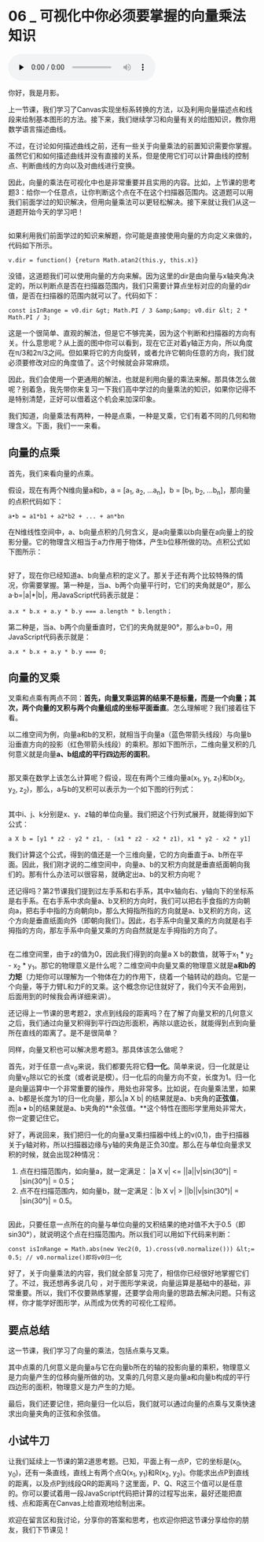 # 06 _  可视化中你必须要掌握的向量乘法知识

<audio id="audio" title="06 |  可视化中你必须要掌握的向量乘法知识" controls="" preload="none"><source id="mp3" src="https://static001.geekbang.org/resource/audio/f3/54/f33ea06925ab306654336497a499bb54.mp3"></audio>

你好，我是月影。

上一节课，我们学习了Canvas实现坐标系转换的方法，以及利用向量描述点和线段来绘制基本图形的方法。接下来，我们继续学习和向量有关的绘图知识，教你用数学语言描述曲线。

不过，在讨论如何描述曲线之前，还有一些关于向量乘法的前置知识需要你掌握。虽然它们和如何描述曲线并没有直接的关系，但是使用它们可以计算曲线的控制点、判断曲线的方向以及对曲线进行变换。

因此，向量的乘法在可视化中也是非常重要并且实用的内容。比如，上节课的思考题3：给你一个任意点，让你判断这个点在不在这个扫描器范围内。这道题可以用我们前面学过的知识解决，但用向量乘法可以更轻松解决。接下来就让我们从这一道题开始今天的学习吧！

<img src="https://static001.geekbang.org/resource/image/61/55/61240301b570ff20e0fdff2d2910f955.jpg" alt="">

如果利用我们前面学过的知识来解题，你可能是直接使用向量的方向定义来做的，代码如下所示。

```
v.dir = function() {return Math.atan2(this.y, this.x)}

```

没错，这道题我们可以使用向量的方向来解。因为这里的dir是由向量与x轴夹角决定的，所以判断点是否在扫描器范围内，我们只需要计算点坐标对应的向量的dir值，是否在扫描器的范围内就可以了。代码如下：

```
const isInRange = v0.dir &gt; Math.PI / 3 &amp;&amp; v0.dir &lt; 2 * Math.PI / 3;

```

这是一个很简单、直观的解法，但是它不够完美，因为这个判断和扫描器的方向有关。什么意思呢？从上面的图中你可以看到，现在它正对着y轴正方向，所以角度在π/3和2π/3之间。但如果将它的方向旋转，或者允许它朝向任意的方向，我们就必须要修改对应的角度值了。这个时候就会非常麻烦。

因此，我们会使用一个更通用的解法，也就是利用向量的乘法来解。那具体怎么做呢？别着急，我先带你来复习一下我们高中学过的向量乘法的知识，如果你记得不是特别清楚，正好可以借着这个机会来加深印象。

我们知道，向量乘法有两种，一种是点乘，一种是叉乘，它们有着不同的几何和物理含义。下面，我们一一来看。

## 向量的点乘

首先，我们来看向量的点乘。

假设，现在有两个N维向量a和b，a = [a<sub>1</sub>, a<sub>2</sub>, ...a<sub>n</sub>]，b = [b<sub>1</sub>, b<sub>2</sub>, ...b<sub>n</sub>]，那向量的点积代码如下：

```
a•b = a1*b1 + a2*b2 + ... + an*bn

```

在N维线性空间中，a、b向量点积的几何含义，是a向量乘以b向量在a向量上的投影分量。它的物理含义相当于a力作用于物体，产生b位移所做的功。点积公式如下图所示：

<img src="https://static001.geekbang.org/resource/image/08/36/08ed8e6ded30ae53d8d3900e7f8bee36.jpg" alt="">

好了，现在你已经知道a、b向量点积的定义了。那关于还有两个比较特殊的情况，你需要掌握。第一种是，当a、b两个向量平行时，它们的夹角就是0°，那么a·b=|a|*|b|，用JavaScript代码表示就是：

```
a.x * b.x + a.y * b.y === a.length * b.length；

```

第二种是，当a、b两个向量垂直时，它们的夹角就是90°，那么a·b=0，用JavaScript代码表示就是：

```
a.x * b.x + a.y * b.y === 0;

```

## 向量的叉乘

叉乘和点乘有两点不同：**首先，向量叉乘运算的结果不是标量，而是一个向量；其次，两个向量的叉积与两个向量组成的坐标平面垂直**。怎么理解呢？我们接着往下看。

以二维空间为例，向量a和b的叉积，就相当于向量a（蓝色带箭头线段）与向量b沿垂直方向的投影（红色带箭头线段）的乘积。那如下图所示，二维向量叉积的几何意义就是向量**a、b组成的平行四边形的面积**。

<img src="https://static001.geekbang.org/resource/image/2a/92/2ace54dafe5dae80e783a7fd7b38e392.png" alt="">

那叉乘在数学上该怎么计算呢？假设，现在有两个三维向量a(x<sub>1</sub>, y<sub>1</sub>, z<sub>1</sub>)和b(x<sub>2</sub>, y<sub>2</sub>, z<sub>2</sub>)，那么，a与b的叉积可以表示为一个如下图的行列式：

<img src="https://static001.geekbang.org/resource/image/72/ca/72227ffca461a60a1e79c0f54b6777ca.jpg" alt="">

其中i、j、k分别是x、y、z轴的单位向量。我们把这个行列式展开，就能得到如下公式：

```
a X b = [y1 * z2 - y2 * z1, - (x1 * z2 - x2 * z1), x1 * y2 - x2 * y1]

```

我们计算这个公式，得到的值还是一个三维向量，它的方向垂直于a、b所在平面。因此，我们刚才说的二维空间中，向量a、b的叉积方向就是垂直纸面朝向我们的。那有什么办法可以很容易，就确定出a、b的叉积方向呢？

还记得吗？第2节课我们提到过左手系和右手系，其中x轴向右、y轴向下的坐标系是右手系。在右手系中求向量a、b叉积的方向时，我们可以把右手食指的方向朝向a，把右手中指的方向朝向b，那么大拇指所指的方向就是a、b叉积的方向，这个方向是垂直纸面向外（即朝向我们）。因此，右手系中向量叉乘的方向就是右手拇指的方向，那左手系中向量叉乘的方向自然就是左手拇指的方向了。

<img src="https://static001.geekbang.org/resource/image/e1/89/e1a3da7d12e40b7acfa46ba4293d2b89.jpg" alt="">

在二维空间里，由于z的值为0，因此我们得到的向量a X b的数值，就等于x<sub>1</sub> * y<sub>2</sub> - x<sub>2</sub> * y<sub>1</sub>。那它的物理意义是什么呢？二维空间中向量叉乘的物理意义就是**a和b的力矩**（力矩你可以理解为一个物体在力的作用下，绕着一个轴转动的趋向。它是一个向量，等于力臂L和力F的叉乘。这个概念你记住就好了，我们今天不会用到，后面用到的时候我会再详细来讲）。

还记得上一节课的思考题2，求点到线段的距离吗？在了解了向量叉积的几何意义之后，我们通过向量叉积得到平行四边形面积，再除以底边长，就能得到点到向量所在直线的距离了。是不是很简单？

同样，向量叉积也可以解决思考题3。那具体该怎么做呢？

首先，对于任意一点v<sub>0</sub>来说，我们都要先将它**归一化**。简单来说，归一化就是让向量v<sub>0</sub>除以它的长度（或者说是模）。归一化后的向量方向不变，长度为1。归一化是向量运算中一个非常重要的操作，用处也非常多。比如说，在向量乘法里，如果a、b都是长度为1的归一化向量，那么|a X b| 的结果就是a、b夹角的**正弦值**，而|a • b|的结果就是a、b夹角的**余弦值。**这个特性在图形学里用处非常大，你一定要记住它。

好了，再说回来，我们把归一化的向量a叉乘扫描器中线上的v(0,1)，由于扫描器关于y轴对称，所以扫描器边缘与y轴的夹角是正负30度。那么在与单位向量求叉积的时候，就会出现2种情况：

1. 点在扫描范围内，如向量a，就一定满足： |a X v| &lt;= ||a||v|sin(30°)| = |sin(30°)| = 0.5；
1. 点不在扫描范围内，如向量b，就一定满足：|b X v| &gt; ||b||v|sin(30°)| = |sin(30°)| = 0.5。

<img src="https://static001.geekbang.org/resource/image/9e/4a/9ea951c875b5dc3bc3169dda68fea94a.jpg" alt="">

因此，只要任意一点所在的向量与单位向量的叉积结果的绝对值不大于0.5（即sin30°），就说明这个点在扫描范围内。所以我们可以用如下代码来判断：

```
const isInRange = Math.abs(new Vec2(0, 1).cross(v0.normalize())) &lt;= 0.5; // v0.normalize()即将v0归一化

```

好了，关于向量乘法的内容，我们就全部复习完了，相信你已经很好地掌握它们了。不过，我还想再多说几句 ，对于图形学来说，向量运算是基础中的基础，非常重要。所以，我们不仅要熟练掌握，还要学会用向量的思路去解决问题。只有这样，你才能学好图形学，从而成为优秀的可视化工程师。

## 要点总结

这一节课，我们学习了向量的乘法，包括点乘与叉乘。

其中点乘的几何意义是向量a与它在向量b所在的轴的投影向量的乘积，物理意义是力向量产生的位移向量所做的功。叉乘的几何意义是向量a和向量b构成的平行四边形的面积，物理意义是力产生的力矩。

最后，我们还要记住，把向量归一化以后，我们就可以通过向量的点乘与叉乘快速求出向量夹角的正弦和余弦值。

## 小试牛刀

让我们延续上一节课的第2道思考题。已知，平面上有一点P，它的坐标是(x<sub>0</sub>, y<sub>0</sub>)，还有一条直线，直线上有两个点Q(x<sub>1</sub>, y<sub>1</sub>)和R(x<sub>2</sub>, y<sub>2</sub>)。你能求出点P到直线的距离，以及点P到线段QR的距离吗？这里面，P、Q、R这三个值可以是任意的。你可以要试着用一段JavaScript代码把计算的过程写出来，最好还能把直线、点和距离在Canvas上给直观地绘制出来。

欢迎在留言区和我讨论，分享你的答案和思考，也欢迎你把这节课分享给你的朋友，我们下节课见！
